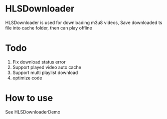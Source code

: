 # HLSDownloader

HLSDownloader is used for downloading m3u8 videos, Save downloaded ts file into cache folder, then can play offline


# Todo
1. Fix download status error
2. Support played video auto cache
3. Support multi playlist download 
4. optimize code

# How to use
See HLSDownloaderDemo
